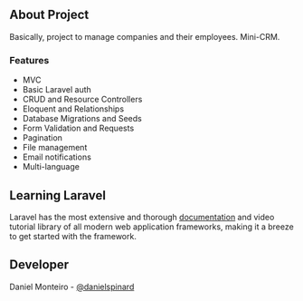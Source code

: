 ## About Project

Basically, project to manage companies and their employees. Mini-CRM.

### Features

- MVC
- Basic Laravel auth
- CRUD and Resource Controllers
- Eloquent and Relationships
- Database Migrations and Seeds
- Form Validation and Requests
- Pagination
- File management
- Email notifications
- Multi-language

## Learning Laravel

Laravel has the most extensive and thorough [documentation](https://laravel.com/docs) and video tutorial library of all modern web application frameworks, making it a breeze to get started with the framework.

## Developer

Daniel Monteiro - [@danielspinard](https://github.com/danielspinard)

